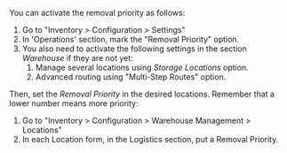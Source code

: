 You can activate the removal priority as follows:

1.  Go to "Inventory \> Configuration \> Settings"
2.  In 'Operations' section, mark the "Removal Priority" option.
3.  You also need to activate the following settings in the section
    *Warehouse* if they are not yet:
    1.  Manage several locations using *Storage Locations* option.
    2.  Advanced routing using "Multi-Step Routes" option.

Then, set the *Removal Priority* in the desired locations. Remember that
a lower number means more priority:

1.  Go to "Inventory \> Configuration \> Warehouse Management \>
    Locations"
2.  In each Location form, in the Logistics section, put a Removal
    Priority.
